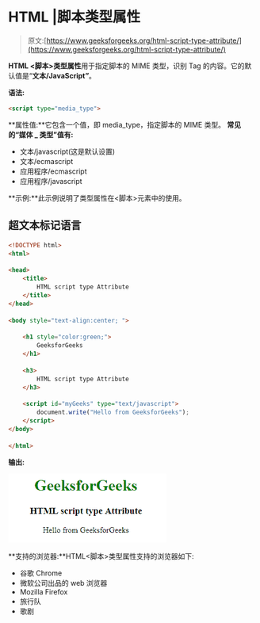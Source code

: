 # HTML |脚本类型属性

> 原文:[https://www.geeksforgeeks.org/html-script-type-attribute/](https://www.geeksforgeeks.org/html-script-type-attribute/)

**HTML <脚本>类型属性**用于指定脚本的 MIME 类型，识别 Tag 的内容。它的默认值是“**文本/JavaScript”**。

**语法:**

```html
<script type="media_type">
```

**属性值:**它包含一个值，即 media_type，指定脚本的 MIME 类型。
**常见的“媒体 _ 类型”值有:**

*   文本/javascript(这是默认设置)
*   文本/ecmascript
*   应用程序/ecmascript
*   应用程序/javascript

**示例:**此示例说明了类型属性在<脚本>元素中的使用。

## 超文本标记语言

```html
<!DOCTYPE html>
<html>

<head>
    <title>
        HTML script type Attribute
    </title>
</head>

<body style="text-align:center; ">

    <h1 style="color:green;">
        GeeksforGeeks
    </h1>

    <h3>
        HTML script type Attribute
    </h3>

    <script id="myGeeks" type="text/javascript">
        document.write("Hello from GeeksforGeeks");
    </script>
</body>

</html>                                                      
```

**输出:**

![](img/7a1ed30256b5d1d504bc59558d7f77e8.png)

**支持的浏览器:**HTML<脚本>类型属性支持的浏览器如下:

*   谷歌 Chrome
*   微软公司出品的 web 浏览器
*   Mozilla Firefox
*   旅行队
*   歌剧